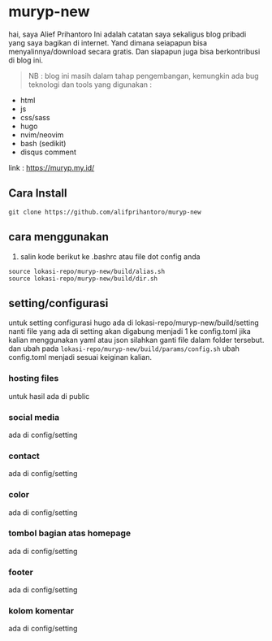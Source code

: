 # muryp-new
hai, saya Alief Prihantoro
Ini adalah catatan saya sekaligus blog pribadi yang saya bagikan di internet. Yand dimana seiapapun bisa menyalinnya/download secara gratis. Dan siapapun juga bisa berkontribusi di blog ini.
> NB : blog ini masih dalam tahap pengembangan, kemungkin ada bug
teknologi dan tools yang digunakan :
- html
- js
- css/sass
- hugo
- nvim/neovim
- bash (sedikit)
- disqus comment

link : https://muryp.my.id/

## Cara Install
```
git clone https://github.com/alifprihantoro/muryp-new
```
## cara menggunakan
1. salin kode berikut ke .bashrc atau file dot config anda
```
source lokasi-repo/muryp-new/build/alias.sh
source lokasi-repo/muryp-new/build/dir.sh
```
## setting/configurasi
untuk setting configurasi hugo ada di lokasi-repo/muryp-new/build/setting
nanti file yang ada di setting akan digabung menjadi 1 ke config.toml
jika kalian menggunakan yaml atau json silahkan ganti file dalam folder tersebut. dan ubah pada `lokasi-repo/muryp-new/build/params/config.sh` ubah config.toml menjadi sesuai keiginan kalian. 
### hosting files
untuk hasil ada di public
### social media
ada di config/setting
### contact
ada di config/setting
### color
ada di config/setting
### tombol bagian atas homepage
ada di config/setting
### footer
ada di config/setting
### kolom komentar
ada di config/setting

